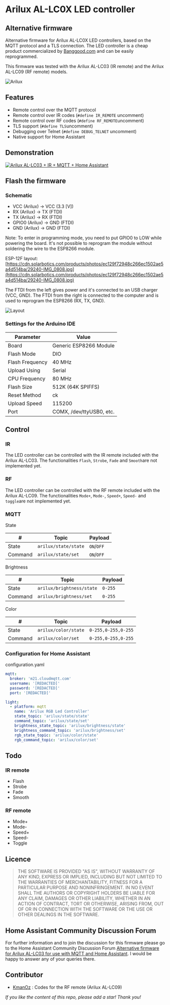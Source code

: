 # Arilux AL-LC0X LED controller
## Alternative firmware
Alternative firmware for Arilux AL-LC0X LED controllers, based on the MQTT protocol and a TLS connection.
The LED controller is a cheap product commercialized by [Banggood.com](http://www.banggood.com/ARILUX-AL-LC03-Super-Mini-LED-WIFI-APP-Controller-Remote-Control-For-RGB-LED-Strip-DC-9-12V-p-1060223.html) and can be easily reprogrammed.

This firmware was tested with the Arilux AL-LC03 (IR remote) and the Arilux AL-LC09 (RF remote) models.

![Arilux](images/Arilux.png)

## Features
- Remote control over the MQTT protocol
- Remote control over IR codes (`#define IR_REMOTE` uncomment)
- Remote control over RF codes (`#define RF_REMOTE`uncomment)
- TLS support (`#define TLS`uncomment)
- Debugging over Telnet (`#define DEBUG_TELNET` uncomment)
- Native support for Home Assistant

## Demonstration

[![Arilux AL-LC03 + IR + MQTT + Home Assistant](images/Youtube.png)](https://www.youtube.com/watch?v=IKh0inaLvAU "Arilux AL-LC03 + IR + MQTT + Home Assistant")

## Flash the firmware
### Schematic
- VCC (Arilux) -> VCC (3.3 [V])
- RX  (Arilux) -> TX  (FTDI)
- TX  (Arilux) -> RX  (FTDI)
- GPIO0 (Arilux) -> GND (FTDI)
- GND (Arilux) -> GND (FTDI)

Note: To enter in programming mode, you need to put GPIO0 to LOW while powering the board. It's not possible to reprogram the module without soldering the wire to the ESP8266 module.

ESP-12F layout: [https://cdn.solarbotics.com/products/photos/ec129f72948c266ec1502ae5a4d514ba/29240-IMG_0808.jpg](https://cdn.solarbotics.com/products/photos/ec129f72948c266ec1502ae5a4d514ba/29240-IMG_0808.jpg)

The FTDI from the left gives power and it's connected to an USB charger (VCC, GND). The FTDI from the right is connected to the computer and is used to reprogram the ESP8266 (RX, TX, GND).

![Layout](images/Layout.JPG)

### Settings for the Arduino IDE

| Parameter       | Value                    |
| ----------------|--------------------------|
| Board           | Generic ESP8266 Module   |
| Flash Mode      | DIO                      |  
| Flash Frequency | 40 MHz                   |  
| Upload Using    | Serial                   |  
| CPU Frequency   | 80 MHz                   |  
| Flash Size      | 512K (64K SPIFFS)        |  
| Reset Method    | ck                       |  
| Upload Speed    | 115200                   |  
| Port            | COMX, /dev/ttyUSB0, etc. |

## Control
### IR
The LED controller can be controlled with the IR remote included with the Arilux AL-LC03. The functionalities `Flash`, `Strobe`, `Fade` and `Smooth`are not implemented yet.

### RF
The LED controller can be controlled with the RF remote included with the Arilux AL-LC09. The functionalities `Mode+`, `Mode-`, `Speed+`, `Speed-` and `toggle`are not implemented yet.

### MQTT
State

| #          | Topic                 | Payload   |
|------------|-----------------------|-----------|
| State      | `arilux/state/state`  | `ON`/`OFF`|
| Command    | `arilux/state/set`    | `ON`/`OFF`|

Brightness

| #          | Topic                      | Payload   |
|------------|----------------------------|-----------|
| State      | `arilux/brightness/state`  |  `0-255`  |
| Command    | `arilux/brightness/set`    |  `0-255`  |

Color

| #          | Topic                 | Payload             |
|------------|-----------------------|---------------------|
| State      | `arilux/color/state`  | `0-255,0-255,0-255` |
| Command    | `arilux/color/set`    | `0-255,0-255,0-255` |

### Configuration for Home Assistant
configuration.yaml
```yaml
mqtt:
  broker: 'm21.cloudmqtt.com'
  username: '[REDACTED]'
  password: '[REDACTED]'
  port: '[REDACTED]'

light:
  - platform: mqtt
    name: 'Arilux RGB Led Controller'
    state_topic: 'arilux/state/state'
    command_topic: 'arilux/state/set'
    brightness_state_topic: 'arilux/brightness/state'
    brightness_command_topic: 'arilux/brightness/set'
    rgb_state_topic: 'arilux/color/state'
    rgb_command_topic: 'arilux/color/set'
```

## Todo
### IR remote
- Flash
- Strobe
- Fade
- Smooth

### RF remote
- Mode+
- Mode-
- Speed+
- Speed-
- Toggle

## Licence
> THE SOFTWARE IS PROVIDED "AS IS", WITHOUT WARRANTY OF ANY KIND, EXPRESS OR
  IMPLIED, INCLUDING BUT NOT LIMITED TO THE WARRANTIES OF MERCHANTABILITY,
  FITNESS FOR A PARTICULAR PURPOSE AND NONINFRINGEMENT. IN NO EVENT SHALL THE
  AUTHORS OR COPYRIGHT HOLDERS BE LIABLE FOR ANY CLAIM, DAMAGES OR OTHER
  LIABILITY, WHETHER IN AN ACTION OF CONTRACT, TORT OR OTHERWISE, ARISING FROM,
  OUT OF OR IN CONNECTION WITH THE SOFTWARE OR THE USE OR OTHER DEALINGS IN THE
  SOFTWARE.

## Home Assistant Community Discussion Forum
For further information and to join the discussion for this firmware please go to the Home Assistant Community Discussion Forum [Alternative firmware for Arilux AL-LC03 for use with MQTT and Home Assistant](https://community.home-assistant.io/t/alternative-firmware-for-arilux-al-lc03-for-use-with-mqtt-and-home-assistant-rgb-light-strip-controller/6328/16). I would be happy to answer any of your queries there.

## Contributor
- [KmanOz](https://github.com/KmanOz) : Codes for the RF remote (Arilux AL-LC09)

*If you like the content of this repo, please add a star! Thank you!*
